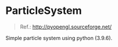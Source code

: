 # ParticleSystem

> Ref.: http://pyopengl.sourceforge.net/

Simple particle system using python (3.9.6).
